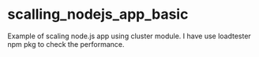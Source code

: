 # scalling_nodejs_app_basic
Example of scaling node.js app using cluster module. I have use loadtester npm pkg to check the performance.
